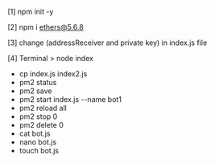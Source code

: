 [1] npm init -y

[2] npm i ethers@5.6.8

[3] change (addressReceiver and private key) in index.js file

[4] Terminal > node index

* cp index.js index2.js
* pm2 status
* pm2 save
* pm2 start index.js --name bot1
* pm2 reload all
* pm2 stop 0
* pm2 delete 0
* cat bot.js
* nano bot.js
* touch bot.js

